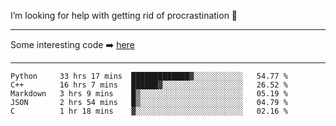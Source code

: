 I’m looking for help with getting rid of procrastination 🤔

-----

Some interesting code :arrow_right: [here](https://github.com/zhen8838/playground)

-----

<!--START_SECTION:waka-->
```text
Python     33 hrs 17 mins  █████████████▓░░░░░░░░░░░   54.77 % 
C++        16 hrs 7 mins   ██████▓░░░░░░░░░░░░░░░░░░   26.52 % 
Markdown   3 hrs 9 mins    █▒░░░░░░░░░░░░░░░░░░░░░░░   05.19 % 
JSON       2 hrs 54 mins   █▒░░░░░░░░░░░░░░░░░░░░░░░   04.79 % 
C          1 hr 18 mins    ▓░░░░░░░░░░░░░░░░░░░░░░░░   02.16 % 
```
<!--END_SECTION:waka-->

<!--
**zhen8838/zhen8838** is a ✨ _special_ ✨ repository because its `README.md` (this file) appears on your GitHub profile.

Here are some ideas to get you started:

- 🔭 I’m currently working on ...
- 🌱 I’m currently learning ...
- 👯 I’m looking to collaborate on ...
 ...
- 💬 Ask me about ...
- 📫 How to reach me: ...
- 😄 Pronouns: ...
- ⚡ Fun fact: ...
-->

